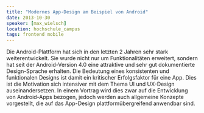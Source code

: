 ```yaml
---
title: "Modernes App-Design am Beispiel von Android"
date: 2013-10-30
speaker: [max_wielsch]
location: hochschule_campus
tags: frontend mobile
---
```


Die Android-Plattform hat sich in den letzten 2 Jahren sehr stark weiterentwickelt. Sie wurde nicht nur um
Funktionalitäten erweitert, sondern hat seit der Android-Version 4.0 eine attraktive und sehr gut dokumentierte
Design-Sprache erhalten. Die Bedeutung eines konsistenten und funktionalen Designs ist damit ein kritischer
Erfolgsfaktor für eine App. Dies ist die Motivation sich intensiver mit dem Thema UI und UX-Design auseinandersetzen. In
einem Vortrag wird dies zwar auf die Entwicklung von Android-Apps bezogen, jedoch werden auch allgemeine Konzepte
vorgestellt, die auf das App-Design plattformübergreifend anwendbar sind.
